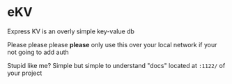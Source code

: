 # eKV

Express KV is an overly simple key-value db

Please please please **please** only use this over your local network if your not going to add auth

Stupid like me? Simple but simple to understand "docs" located at <code>:1122/</code> of your project
